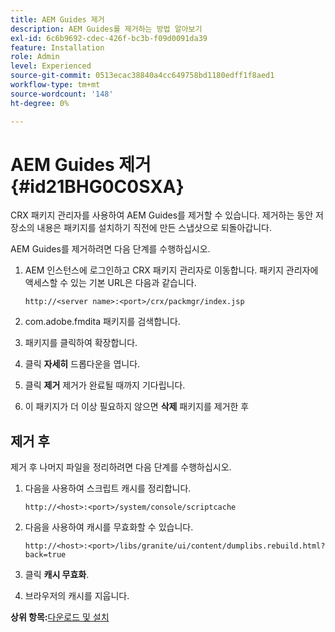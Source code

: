 ```yaml
---
title: AEM Guides 제거
description: AEM Guides를 제거하는 방법 알아보기
exl-id: 6c6b9692-cdec-426f-bc3b-f09d0091da39
feature: Installation
role: Admin
level: Experienced
source-git-commit: 0513ecac38840a4cc649758bd1180edff1f8aed1
workflow-type: tm+mt
source-wordcount: '148'
ht-degree: 0%

---
```


# AEM Guides 제거 {#id21BHG0C0SXA}

CRX 패키지 관리자를 사용하여 AEM Guides를 제거할 수 있습니다. 제거하는 동안 저장소의 내용은 패키지를 설치하기 직전에 만든 스냅샷으로 되돌아갑니다.

AEM Guides를 제거하려면 다음 단계를 수행하십시오.

1. AEM 인스턴스에 로그인하고 CRX 패키지 관리자로 이동합니다. 패키지 관리자에 액세스할 수 있는 기본 URL은 다음과 같습니다.

   ```http
   http://<server name>:<port>/crx/packmgr/index.jsp
   ```

1. com.adobe.fmdita 패키지를 검색합니다.
1. 패키지를 클릭하여 확장합니다.
1. 클릭 **자세히** 드롭다운을 엽니다.
1. 클릭 **제거** 제거가 완료될 때까지 기다립니다.
1. 이 패키지가 더 이상 필요하지 않으면 **삭제** 패키지를 제거한 후

## 제거 후

제거 후 나머지 파일을 정리하려면 다음 단계를 수행하십시오.

1. 다음을 사용하여 스크립트 캐시를 정리합니다.

   ```http
   http://<host>:<port>/system/console/scriptcache
   ```

1. 다음을 사용하여 캐시를 무효화할 수 있습니다.

   ```http
   http://<host>:<port>/libs/granite/ui/content/dumplibs.rebuild.html?back=true
   ```

1. 클릭 **캐시 무효화**.
1. 브라우저의 캐시를 지웁니다.

**상위 항목:**[&#x200B;다운로드 및 설치](download-install.md)
